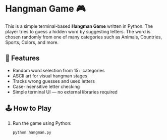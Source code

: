 
# Hangman Game 🎮

This is a simple terminal-based **Hangman Game** written in Python. The player tries to guess a hidden word by suggesting letters. The word is chosen randomly from one of many categories such as Animals, Countries, Sports, Colors, and more.

## 🧠 Features

- Random word selection from 15+ categories
- ASCII art for visual hangman stages
- Tracks wrong guesses and used letters
- Case-insensitive letter checking
- Simple terminal UI — no external libraries required

## 🕹️ How to Play

1. Run the game using Python:
   ```bash
   python hangman.py
